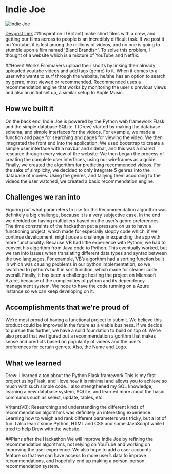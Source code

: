 # Indie Joe 
![Indie Joe](http://challengepost-s3-challengepost.netdna-ssl.com/photos/production/software_photos/000/422/310/datas/gallery.jpg)

[Devpost Link](http://devpost.com/software/indie-joe)
##Inspiration
I (Vritant) make short films with a crew, and getting our films across to people is an incredibly difficult task. If we post it on Youtube, it is lost among the millions of videos, and no one is going to stumble upon a film named 'Bland Brandish'. To solve this problem, I thought of a website which is a mixture of YouTube and Netflix. 

##How it Works
Filmmakers upload their shorts by linking their already uploaded youtube videos and add tags (genre) to it. 
When it comes to a user who wants to surf through the website, he/she has an option to search by genre, most viewed or recommended. Recommended uses a recommendation engine that works by monitoring the user's previous views and also an initial set up, a similar setup to Apple Music.

## How we built it
On the back end, Indie Joe is powered by the Python web framework Flask and the simple database SQLite. I (Drew) started by making the database schema, and simple interfaces for the videos. For example, we made a function and page for searching and pages for viewing the video. 
We then integrated the front end into the application. We used bootstrap to create a simple user interface with a navbar and sidebar, and this was a shared resource through every view of the website. We then began the process of creating the complete user interfaces, using our wireframes as a guide.
Finally, we created the algorithm for predicting recommended videos. For the sake of simplicity, we decided to only integrate 5 genres into the database of movies. Using the genres, and tallying them according to the videos the user watched, we created a basic recommendation engine.
	
## Challenges we ran into
Figuring out what parameters to use for the Recommendation algorithm was definitely a big challenge, because it is a very subjective case. In the end we decided on having multipliers based on the user’s genre preferences.
The time constraints of the hackathon put a pressure on us to have a functioning project, which made for especially sloppy code which, if we continue development, might pose a challenge in expanding the app with more functionality.
Because VB had little experience with Python, we had to convert his algorithm from Java code to Python. This eventually worked, but we ran into issues when translating different data types and syntax between the two languages. For example, VB’s algorithm had a sorting function built in which was causing problems in our python implementation, so we switched to python’s built in sort function, which made for cleaner code overall.
Finally, it has been a challenge hosting the project on Microsoft Azure, because of the complexities of python and its dependency management system. We hope to have the code running on a Azure instance so we can keep developing on it.

## Accomplishments that we're proud of
We’re most proud of having a functional project to submit. We believe this product could be improved in the future as a viable business. If we decide to pursue this further, we have a solid foundation to build on top of.
We’re also proud that we figured out a recommendation algorithm that makes sense and predicts based on popularity of videos and the user’s preferences for certain genres.
Also, the Name and Logo.

## What we learned
Drew: I learned a ton about the Python Flask framework.This is my first project using Flask, and I love how it is minimal and allows you to achieve so much with such simple code. I also strengthened my SQL knowledge, learning a new database system, SQLite, and learned more about the basic commands such as select, update, tables, etc.

Vritant(VB): Researching and understanding the different kinds of recommendation algorithms was definitely an interesting experience. Learning how to weigh and rank different parameters was tricky, but a lot of fun. I also learnt some Python, HTML and CSS and some JavaScript while I tried to help Drew with the website. 


##Plans after the Hackathon
We will improve Indie Joe by refining the recommendation algorithms, not relying on YouTube and working on improving the user experience. We also hope to add a user accounts feature so that we can have access to more user’s data to improve recommendations, and hopefully end up making a person-person recommendation system.

